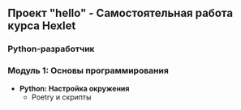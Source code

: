 <h2>Проект "hello" - Самостоятельная работа курса Hexlet</h2>

<h3>Python-разработчик</h3>

### Модуль 1: Основы программирования
- **Python: Настройка окружения**
  - Poetry и скрипты